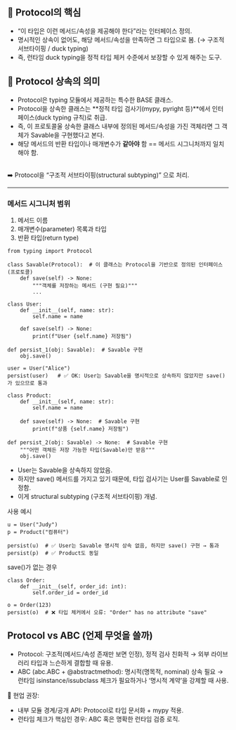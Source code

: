 ## 🔹 Protocol의 핵심
- “이 타입은 이런 메서드/속성을 제공해야 한다”라는 인터페이스 정의.
- 명시적인 상속이 없어도, 해당 메서드/속성을 만족하면 그 타입으로 봄. (→ 구조적 서브타이핑 / duck typing)
- 즉, 런타임 duck typing을 정적 타입 체커 수준에서 보장할 수 있게 해주는 도구.

## 🔹 Protocol 상속의 의미
- Protocol은 typing 모듈에서 제공하는 특수한 BASE 클래스.
- Protocol을 상속한 클래스는 **정적 타입 검사기(mypy, pyright 등)**에서 인터페이스(duck typing 규칙)로 취급.
- 즉, 이 프로토콜울 상속한 클래스 내부에 정의된 메서드/속성을 가진 객체라면 그 객체가 Savable을 구현했다고 본다.
- 해당 메서드의 반환 타입이나 매개변수가 **같아야** 함 == 메서드 시그니처까지 일치해야 함.
<br>
➡️ Protocol을 “구조적 서브타이핑(structural subtyping)” 으로 처리.

---

### 메서드 시그니처 범위
1.	메서드 이름
2.	매개변수(parameter) 목록과 타입
3.	반환 타입(return type)

```
from typing import Protocol

class Savable(Protocol):  # 이 클래스는 Protocol을 기반으로 정의된 인터페이스(프로토콜)
    def save(self) -> None:
        """객체를 저장하는 메서드 (구현 필요)"""
        ...

class User:
    def __init__(self, name: str):
        self.name = name
    
    def save(self) -> None:
        print(f"User {self.name} 저장됨")

def persist_1(obj: Savable):  # Savable 구현
    obj.save()

user = User("Alice")
persist(user)   # ✅ OK: User는 Savable을 명시적으로 상속하지 않았지만 save()가 있으므로 통과

class Product:
    def __init__(self, name: str):
        self.name = name
    
    def save(self) -> None:  # Savable 구현
        print(f"상품 {self.name} 저장됨")

def persist_2(obj: Savable) -> None:  # Savable 구현
    """어떤 객체든 저장 가능한 타입(Savable)만 받음"""
    obj.save()
```
- User는 Savable을 상속하지 않았음.
- 하지만 save() 메서드를 가지고 있기 때문에, 타입 검사기는 User를 Savable로 인정함.
- 이게 structural subtyping (구조적 서브타이핑) 개념.
  
사용 예시
```
u = User("Judy")
p = Product("컴퓨터")

persist(u)  # ✅ User는 Savable 명시적 상속 없음, 하지만 save() 구현 → 통과
persist(p)  # ✅ Product도 동일
```
save()가 없는 경우
```
class Order:
    def __init__(self, order_id: int):
        self.order_id = order_id

o = Order(123)
persist(o)  # ❌ 타입 체커에서 오류: "Order" has no attribute "save"
```

## Protocol vs ABC (언제 무엇을 쓸까)
- Protocol: 구조적(메서드/속성 존재만 보면 인정), 정적 검사 친화적 → 외부 라이브러리 타입과 느슨하게 결합할 때 유용.
- ABC (abc.ABC + @abstractmethod): 명시적(명목적, nominal) 상속 필요 → 런타임 isinstance/issubclass 체크가 필요하거나 ‘명시적 계약’을 강제할 때 사용.

🔷 현업 권장:
- 내부 모듈 경계/공개 API: Protocol로 타입 문서화 + mypy 적용.
- 런타임 체크가 핵심인 경우: ABC 혹은 명확한 런타임 검증 로직.
